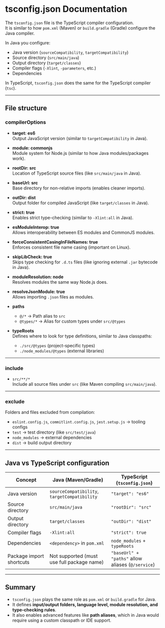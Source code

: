 # tsconfig.json Documentation

The `tsconfig.json` file is the TypeScript compiler configuration.  
It is similar to how `pom.xml` (Maven) or `build.gradle` (Gradle) configure the Java compiler.

In Java you configure:

- Java version (`sourceCompatibility`, `targetCompatibility`)
- Source directory (`src/main/java`)
- Output directory (`target/classes`)
- Compiler flags (`-Xlint`, `-parameters`, etc.)
- Dependencies

In TypeScript, `tsconfig.json` does the same for the TypeScript compiler (`tsc`).

---

## File structure

### compilerOptions

- **target: es6**  
  Output JavaScript version (similar to `targetCompatibility` in Java).

- **module: commonjs**  
  Module system for Node.js (similar to how Java modules/packages work).

- **rootDir: src**  
  Location of TypeScript source files (like `src/main/java` in Java).

- **baseUrl: src**  
  Base directory for non-relative imports (enables cleaner imports).

- **outDir: dist**  
  Output folder for compiled JavaScript (like `target/classes` in Java).

- **strict: true**  
  Enables strict type-checking (similar to `-Xlint:all` in Java).

- **esModuleInterop: true**  
  Allows interoperability between ES modules and CommonJS modules.

- **forceConsistentCasingInFileNames: true**  
  Enforces consistent file name casing (important on Linux).

- **skipLibCheck: true**  
  Skips type checking for `.d.ts` files (like ignoring external `.jar` bytecode in Java).

- **moduleResolution: node**  
  Resolves modules the same way Node.js does.

- **resolveJsonModule: true**  
  Allows importing `.json` files as modules.

- **paths**
  - `@/*` → Path alias to `src`
  - `@types/*` → Alias for custom types under `src/@types`

- **typeRoots**  
  Defines where to look for type definitions, similar to Java classpaths:
  - `./src/@types` (project-specific types)
  - `./node_modules/@types` (external libraries)

---

### include

- `src/**/*`  
  Include all source files under `src` (like Maven compiling `src/main/java`).

---

### exclude

Folders and files excluded from compilation:

- `eslint.config.js`, `commitlint.config.js`, `jest.setup.js` → tooling configs
- `test` → test directory (like `src/test/java`)
- `node_modules` → external dependencies
- `dist` → build output directory

---

## Java vs TypeScript configuration

| Concept                  | Java (Maven/Gradle)                          | TypeScript (`tsconfig.json`)                      |
| ------------------------ | -------------------------------------------- | ------------------------------------------------- |
| Java version             | `sourceCompatibility`, `targetCompatibility` | `"target": "es6"`                                 |
| Source directory         | `src/main/java`                              | `"rootDir": "src"`                                |
| Output directory         | `target/classes`                             | `"outDir": "dist"`                                |
| Compiler flags           | `-Xlint:all`                                 | `"strict": true`                                  |
| Dependencies             | `<dependency>` in `pom.xml`                  | `node_modules` + `typeRoots`                      |
| Package import shortcuts | Not supported (must use full package name)   | `"baseUrl" + "paths"` allow aliases (`@/service`) |

---

## Summary

- `tsconfig.json` plays the same role as `pom.xml` or `build.gradle` for Java.
- It defines **input/output folders, language level, module resolution, and type-checking rules**.
- It also enables advanced features like **path aliases**, which in Java would require using a custom classpath or IDE support.
